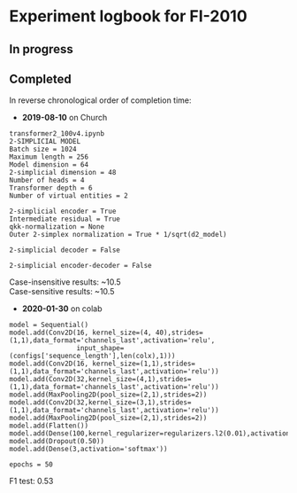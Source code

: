 # Experiment logbook for FI-2010

## In progress


## Completed

In reverse chronological order of completion time:

* **2019-08-10** on Church  
```
transformer2_100v4.ipynb
2-SIMPLICIAL MODEL
Batch size = 1024
Maximum length = 256
Model dimension = 64
2-simplicial dimension = 48
Number of heads = 4
Transformer depth = 6
Number of virtual entities = 2
```
```
2-simplicial encoder = True
Intermediate residual = True
qkk-normalization = None
Outer 2-simplex normalization = True * 1/sqrt(d2_model)  
```
```
2-simplicial decoder = False
```
```
2-simplicial encoder-decoder = False  
```
Case-insensitive results: ~10.5           
Case-sensitive results: ~10.5   


* **2020-01-30** on colab  
```
model = Sequential()
model.add(Conv2D(16, kernel_size=(4, 40),strides=(1,1),data_format='channels_last',activation='relu',
                 input_shape=(configs['sequence_length'],len(colx),1)))
model.add(Conv2D(16, kernel_size=(1,1),strides=(1,1),data_format='channels_last',activation='relu'))
model.add(Conv2D(32,kernel_size=(4,1),strides=(1,1),data_format='channels_last',activation='relu'))
model.add(MaxPooling2D(pool_size=(2,1),strides=2))
model.add(Conv2D(32,kernel_size=(3,1),strides=(1,1),data_format='channels_last',activation='relu'))
model.add(MaxPooling2D(pool_size=(2,1),strides=2))
model.add(Flatten())
model.add(Dense(100,kernel_regularizer=regularizers.l2(0.01),activation='relu'))
model.add(Dropout(0.50))
model.add(Dense(3,activation='softmax'))
```
```
epochs = 50  
```

F1 test: 0.53              
